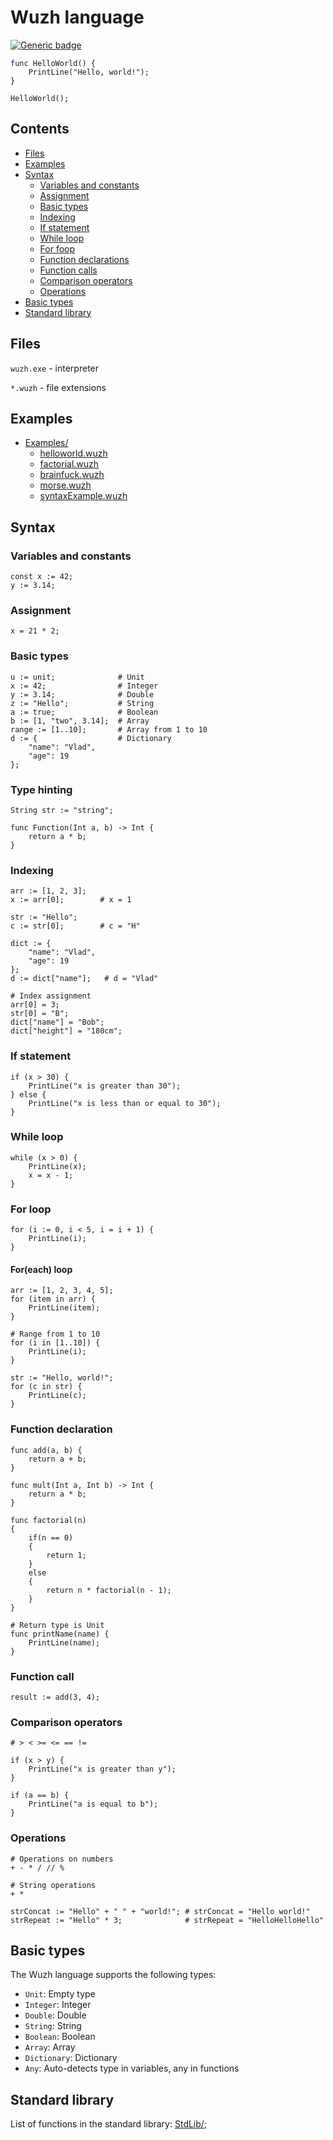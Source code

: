 # Wuzh language

[![Generic badge](https://img.shields.io/badge/release-0.3-blue.svg)](https://shields.io/)

```wuzh
func HelloWorld() {
    PrintLine("Hello, world!");
}

HelloWorld();
```

## Contents

- [Files](#files)
- [Examples](#examples)
- [Syntax](#syntax)
    - [Variables and constants](#variables-and-constants)
    - [Assignment](#assignment)
    - [Basic types](#basic-types)
    - [Indexing](#indexing)
    - [If statement](#if-statement)
    - [While loop](#while-loop)
    - [For foop](#for-loop)
    - [Function declarations](#function-declarations)
    - [Function calls](#function-calls)
    - [Comparison operators](#comparison-operators)
    - [Operations](#operations)
- [Basic types](#basic-types)
- [Standard library](#standard-library)

## Files

`wuzh.exe` - interpreter

`*.wuzh` - file extensions

## Examples

- [Examples/](https://github.com/Aristocrab/wuzh/tree/main/Examples)
    - [helloworld.wuzh](https://github.com/Aristocrab/wuzh/blob/main/Examples/helloworld.wuzh)
    - [factorial.wuzh](https://github.com/Aristocrab/wuzh/blob/main/Examples/factorial.wuzh)
    - [brainfuck.wuzh](https://github.com/Aristocrab/wuzh/blob/main/Examples/brainfuck.wuzh)
    - [morse.wuzh](https://github.com/Aristocrab/wuzh/blob/main/Examples/morse.wuzh)
    - [syntaxExample.wuzh](https://github.com/Aristocrab/wuzh/blob/main/Examples/syntaxExample.wuzh)

## Syntax

### Variables and constants

```wuzh
const x := 42;
y := 3.14;
```

### Assignment

```wuzh
x = 21 * 2;
```

### Basic types

```wuzh
u := unit;              # Unit
x := 42;                # Integer
y := 3.14;              # Double
z := "Hello";           # String
a := true;              # Boolean
b := [1, "two", 3.14];  # Array
range := [1..10];       # Array from 1 to 10
d := {                  # Dictionary
    "name": "Vlad", 
    "age": 19
};
```

### Type hinting

```wuzh
String str := "string";

func Function(Int a, b) -> Int {
    return a * b;
}
```

### Indexing

```wuzh
arr := [1, 2, 3];
x := arr[0];        # x = 1

str := "Hello";
c := str[0];        # c = "H"

dict := {                  
    "name": "Vlad", 
    "age": 19
};
d := dict["name"];   # d = "Vlad"

# Index assignment
arr[0] = 3;
str[0] = "B";
dict["name"] = "Bob";
dict["height"] = "180cm";
```

### If statement

```wuzh
if (x > 30) {
    PrintLine("x is greater than 30");
} else {
    PrintLine("x is less than or equal to 30");
}
```

### While loop

```wuzh
while (x > 0) {
    PrintLine(x);
    x = x - 1;
}
```

### For loop

```wuzh
for (i := 0, i < 5, i = i + 1) {
    PrintLine(i);
}
```

#### For(each) loop

```wuzh
arr := [1, 2, 3, 4, 5];
for (item in arr) {
    PrintLine(item);
}

# Range from 1 to 10
for (i in [1..10]) {
    PrintLine(i);
}

str := "Hello, world!";
for (c in str) {
    PrintLine(c);
}
```

### Function declaration

```wuzh
func add(a, b) {
    return a + b;
}

func mult(Int a, Int b) -> Int {
    return a * b;
}

func factorial(n)
{
    if(n == 0)
    {
        return 1;
    }
    else
    {
        return n * factorial(n - 1);
    }
}

# Return type is Unit
func printName(name) {
    PrintLine(name);
}
```

### Function call

```wuzh
result := add(3, 4);
```

### Comparison operators

```wuzh
# > < >= <= == !=

if (x > y) {
    PrintLine("x is greater than y");
}

if (a == b) {
    PrintLine("a is equal to b");
}
```

### Operations

```wuzh
# Operations on numbers
+ - * / // %

# String operations
+ *

strConcat := "Hello" + " " + "world!"; # strConcat = "Hello world!"
strRepeat := "Hello" * 3;              # strRepeat = "HelloHelloHello"
```

## Basic types

The Wuzh language supports the following types:

- `Unit`: Empty type
- `Integer`: Integer
- `Double`: Double
- `String`: String
- `Boolean`: Boolean
- `Array`: Array
- `Dictionary`: Dictionary
- `Any`: Auto-detects type in variables, any in functions

## Standard library

List of functions in the standard library: [StdLib/](https://github.com/Aristocrab/Wuzh/blob/main/Wuzh/StandardLibrary/);
